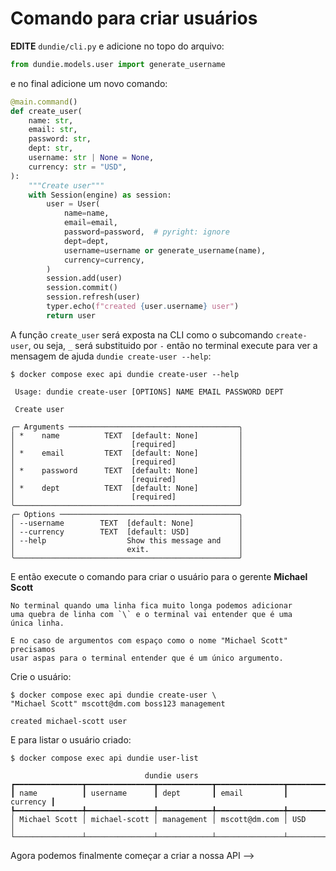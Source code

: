 # Comando para criar usuários

**EDITE** `dundie/cli.py` e adicione no topo do arquivo:

```python 
from dundie.models.user import generate_username
```


e no final adicione um novo comando:


```python
@main.command()
def create_user(
    name: str,
    email: str,
    password: str,
    dept: str,
    username: str | None = None,
    currency: str = "USD",
):
    """Create user"""
    with Session(engine) as session:
        user = User(
            name=name,
            email=email,
            password=password,  # pyright: ignore
            dept=dept,
            username=username or generate_username(name),
            currency=currency,
        )
        session.add(user)
        session.commit()
        session.refresh(user)
        typer.echo(f"created {user.username} user")
        return user
```

A função `create_user` será exposta na CLI como o subcomando  `create-user`, ou seja, `_` será substituido por `-` então no terminal execute para ver a mensagem de ajuda `dundie create-user --help`:

```console
$ docker compose exec api dundie create-user --help
                                                    
 Usage: dundie create-user [OPTIONS] NAME EMAIL PASSWORD DEPT            
                                                    
 Create user                                        
                                                    
╭─ Arguments ──────────────────────────────────────╮
│ *    name          TEXT  [default: None]         │
│                          [required]              │
│ *    email         TEXT  [default: None]         │
│                          [required]              │
│ *    password      TEXT  [default: None]         │
│                          [required]              │
│ *    dept          TEXT  [default: None]         │
│                          [required]              │
╰──────────────────────────────────────────────────╯
╭─ Options ────────────────────────────────────────╮
│ --username        TEXT  [default: None]          │
│ --currency        TEXT  [default: USD]           │
│ --help                  Show this message and    │
│                         exit.                    │
╰──────────────────────────────────────────────────╯
```

E então execute o comando para criar o usuário para o gerente **Michael Scott**

```admonish tip
No terminal quando uma linha fica muito longa podemos adicionar 
uma quebra de linha com `\` e o terminal vai entender que é uma
única linha.

E no caso de argumentos com espaço como o nome "Michael Scott" precisamos 
usar aspas para o terminal entender que é um único argumento.
```

Crie o usuário:

```console
$ docker compose exec api dundie create-user \
"Michael Scott" mscott@dm.com boss123 management 

created michael-scott user
```

E para listar o usuário criado:

```console
$ docker compose exec api dundie user-list

                              dundie users                               
┏━━━━━━━━━━━━━━━┳━━━━━━━━━━━━━━━┳━━━━━━━━━━━━┳━━━━━━━━━━━━━━━┳━━━━━━━━━━┓
┃ name          ┃ username      ┃ dept       ┃ email         ┃ currency ┃
┡━━━━━━━━━━━━━━━╇━━━━━━━━━━━━━━━╇━━━━━━━━━━━━╇━━━━━━━━━━━━━━━╇━━━━━━━━━━┩
│ Michael Scott │ michael-scott │ management │ mscott@dm.com │ USD      │
└───────────────┴───────────────┴────────────┴───────────────┴──────────┘
```

Agora podemos finalmente começar a criar a nossa API -->
